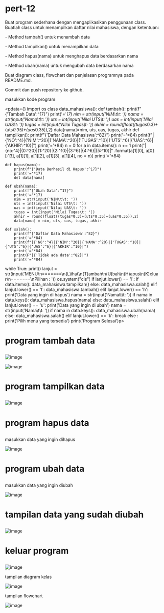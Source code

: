 # pert-12
<p>Buat program sederhana dengan mengaplikasikan penggunaan class. Buatlah
class untuk menampilkan daftar nilai mahasiswa, dengan ketentuan:</p>
<p>- Method tambah() untuk menambah data</p>
<p>- Method tampilkan() untuk menampilkan data</p>
<p>- Method hapus(nama) untuk menghapus data berdasarkan nama</p>
<p>- Method ubah(nama) untuk mengubah data berdasarkan nama</p>
<p>Buat diagram class, flowchart dan penjelasan programnya pada
README.md.</p>
<p>Commit dan push repository ke github.</p>
<p>masukkan kode program </p>

<pdata={} 
import os
class data_mahasiswa():
    def tambah():
        print(f"{'Tambah Data':^17}")
        print('='*17)
        nim = str(input('NIM\t\t: '))
        nama = str(input('Nama\t\t: '))
        uts = int(input('Nilai UTS\t: '))
        uas = int(input('Nilai UAS\t: '))
        tugas = int(input('Nilai Tugas\t: '))
        akhir = round(float((tugas*0.3)+(uts*0.35)+(uas*0.35)),2)
        data[nama]=nim, uts, uas, tugas, akhir
    def tampilkan():
        print(f"{'Daftar Data Mahasiswa':^82}")
        print('='*84)
        print(f"|{'NO':^4}|{'NIM':^20}|{'NAMA':^20}|{'TUGAS':^10}|{'UTS':^6}|{'UAS':^6}|{'AKHIR':^10}|")
        print('='*84)
        n = 0
        for a in data.items():
            n += 1
            print("|{no:^4}|{0:^20}|{1:^20}|{2:^10}|{3:^6}|{4:^6}|{5:^10}|"
            .format(a[1][0], a[0][:13], a[1][1], a[1][2], a[1][3], a[1][4], no = n))
        print('='*84)

    def hapus(nama):
        print(f"{'Data Berhasil di Hapus':^17}")
        print('='*17)
        del data[nama]

    def ubah(nama):
        print(f"{'Ubah Data':^17}")
        print('='*17)
        nim = str(input('NIM\t\t: ')) 
        uts = int(input('Nilai UTS\t: '))
        uas = int(input('Nilai UAS\t: '))
        tugas = int(input('Nilai Tugas\t: '))
        akhir = round(float((tugas*0.3)+(uts*0.35)+(uas*0.35)),2)
        data[nama] = nim, uts, uas, tugas, akhir

    def salah():
        print(f"{'Daftar Data Mahasiswa':^82}")
        print('='*84)
        print(f"|{'NO':^4}|{'NIM':^20}|{'NAMA':^20}|{'TUGAS':^10}|{'UTS':^6}|{'UAS':^6}|{'AKHIR':^10}|")
        print('='*84)
        print(F"|{'Tidak ada data':^82}|")
        print('='*84)
while True:
    print()
    lanjut = str(input('MENU\n=======\n(L)ihat\n(T)ambah\n(U)bah\n(H)apus\n(K)eluar\n=======\nPilihan : '))
    os.system("cls")
    if lanjut.lower() == 'l':
        if data.items():
            data_mahasiswa.tampilkan()
        else:
            data_mahasiswa.salah()
    elif lanjut.lower() == 't':
            data_mahasiswa.tambah()
    elif lanjut.lower() == 'h':
        print('Data yang ingin di hapus')
        nama = str(input('Nama\t\t: '))
        if nama in data.keys():
            data_mahasiswa.hapus(nama)
        else:
            data_mahasiswa.salah()
    elif lanjut.lower() == 'u':
        print('Data yang ingin di ubah')
        nama = str(input('Nama\t\t: '))
        if nama in data.keys():
            data_mahasiswa.ubah(nama)
        else:
            data_mahasiswa.salah()
    elif lanjut.lower() == 'k':
        break
    else :
        print('Pilih menu yang tersedia')
print('Program Selesai')p>
    

# <p>program tambah data </p>
![image](https://github.com/ekarahayu24/pert-12/assets/147680283/322e2465-0310-4d1f-bcab-b5f7eca1fa35)

![image](https://github.com/ekarahayu24/pert-12/assets/147680283/d5bcf4f6-34b3-4a2d-966a-b0de93d8ad0b)

# <p>program tampilkan data</p>

![image](https://github.com/ekarahayu24/pert-12/assets/147680283/3b349f77-9d78-4544-9620-b4c82b067717)

# <p>program hapus data</p>
<p>masukkan data yang ingin dihapus </p>

![image](https://github.com/ekarahayu24/pert-12/assets/147680283/edc28684-e8fa-4d02-b85e-97df9c29b116)

# <p>program ubah data</p>
<p>masukkan data yang ingin diubah</p>

![image](https://github.com/ekarahayu24/pert-12/assets/147680283/3f25505d-e272-4f7a-9c31-614a452ae406)

# <p>tampilan data yang sudah diubah</p>

![image](https://github.com/ekarahayu24/pert-12/assets/147680283/0189b39f-59a8-46a8-b15e-088eb3e137b5)

# <p>keluar program</p>

![image](https://github.com/ekarahayu24/pert-12/assets/147680283/5ed67b54-fa1f-46b2-ab72-04a2267e13e5)


<p>tampilan diagram kelas</p>

![image](https://github.com/ekarahayu24/pert-12/assets/147680283/d5e70249-0e2e-49d6-a928-afe1a3c4e559)

<p>tampilan flowchart</p>

![image](https://github.com/ekarahayu24/pert-12/assets/147680283/530378ee-8200-4e2e-9a84-29f6ed94f952)












